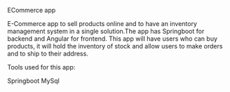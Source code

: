 ECommerce app

E-Commerce app to sell products online and to have an inventory management system in a single solution.The app has Springboot for backend and Angular for frontend. This app will have users who can buy products, it will hold the inventory of stock and allow users to make orders and to ship to their address.

Tools used for this app:

Springboot
MySql
